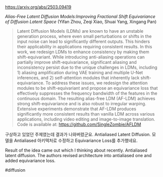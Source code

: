 https://arxiv.org/abs/2503.09419

*Alias-Free Latent Diffusion Models:Improving Fractional Shift Equivariance of Diffusion Latent Space* (Yifan Zhou, Zeqi Xiao, Shuai Yang, Xingang Pan)

> Latent Diffusion Models (LDMs) are known to have an unstable generation process, where even small perturbations or shifts in the input noise can lead to significantly different outputs. This hinders their applicability in applications requiring consistent results. In this work, we redesign LDMs to enhance consistency by making them shift-equivariant. While introducing anti-aliasing operations can partially improve shift-equivariance, significant aliasing and inconsistency persist due to the unique challenges in LDMs, including 1) aliasing amplification during VAE training and multiple U-Net inferences, and 2) self-attention modules that inherently lack shift-equivariance. To address these issues, we redesign the attention modules to be shift-equivariant and propose an equivariance loss that effectively suppresses the frequency bandwidth of the features in the continuous domain. The resulting alias-free LDM (AF-LDM) achieves strong shift-equivariance and is also robust to irregular warping. Extensive experiments demonstrate that AF-LDM produces significantly more consistent results than vanilla LDM across various applications, including video editing and image-to-image translation. Code is available at: https://github.com/SingleZombie/AFLDM

구상하고 있었던 주제였는데 결과가 나와버렸군요. Antialiased Latent Diffusion. 모델을 Antialiased 아키텍처로 수정하고 Equivariance Loss를 추가했네요.

<english>
Result of the idea came out which I thinking about recently. Antialiased latent diffusion. The authors revised architecture into antialiased one and added equivariance loss.
</english>

#diffusion 